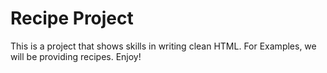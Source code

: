 # Recipe Project

This is a project that shows skills in writing clean HTML. For Examples, we will be providing recipes. Enjoy!